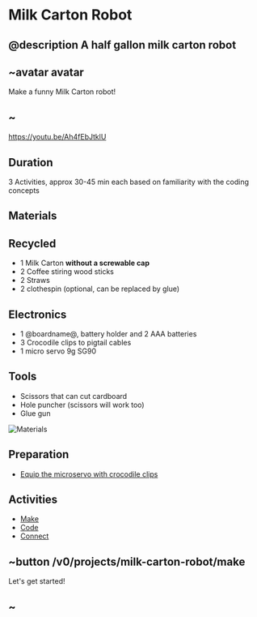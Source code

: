 # Milk Carton Robot

## @description A half gallon milk carton robot

## ~avatar avatar

Make a funny Milk Carton robot!

## ~

https://youtu.be/Ah4fEbJtklU

## Duration

3 Activities, approx 30-45 min each based on familiarity with the coding concepts

## Materials

## Recycled

* 1 Milk Carton **without a screwable cap**
* 2 Coffee stiring wood sticks
* 2 Straws
* 2 clothespin (optional, can be replaced by glue)

## Electronics

* 1 @boardname@, battery holder and 2 AAA batteries
* 3 Crocodile clips to pigtail cables
* 1 micro servo 9g SG90

## Tools

* Scissors that can cut cardboard
* Hole puncher (scissors will work too)
* Glue gun

![Materials](/static/mb/projects/milk-carton-robot/materials.jpg)

## Preparation

* [Equip the microservo with crocodile clips](/device/servo)

## Activities

* [Make](/projects/milk-carton-robot/make) 
* [Code](/projects/milk-carton-robot/code) 
* [Connect](/projects/milk-carton-robot/connect) 

## ~button /v0/projects/milk-carton-robot/make

Let's get started!

## ~